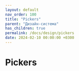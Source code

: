 ```yaml
---
layout: default
nav_order: 100
title: "Pickers"
parent: "Дизайн-система"
has_children: true
permalink: /docs/design/pickers
date: 2024-02-10 00:00:00 +0300
---
```


# Pickers

